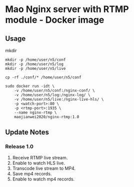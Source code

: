 # Mao Nginx server with RTMP module - Docker image

## Usage

mkdir 

```
mkdir -p /home/user/n5/conf
mkdir -p /home/user/n5/log
mkdir -p /home/user/n5/live

cp -rf ./conf/* /home/user/n5/conf

sudo docker run -idt \
	-v /home/user/n5/conf:/nginx-conf/ \
	-v /home/user/n5/log:/nginx-log/ \
	-v /home/user/n5/live:/nginx-live-hls/ \
	-p <watch-port>:80 \
	-p <rtmp-port>:1935 \
	--name nginx-rtmp \
	maojianwei2020/nginx-rtmp:1.0
```

## Update Notes
### Release 1.0
1. Receive RTMP live stream.
2. Enable to watch HLS live.
3. Transcode live stream to MP4.
4. Save mp4 records.
5. Enable to watch mp4 records.
